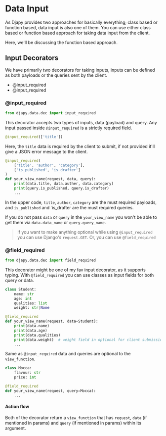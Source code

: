 # Data Input

As Djapy provides two approaches for basically everything; class based or function based, 
data input is also one of them. You can use either class based or function based approach
for taking data input from the client.

Here, we'll be discussing the function based approach.

## Input Decorators
We have primarily two decorators for taking inputs,
inputs can be defined as both payloads or the queries
sent by the client.

- @input_required
- @input_required

### @input_required

```python
from djapy.data.dec import input_required
```

This decorator accepts two types of inputs, data (payload)
and query. Any input passed inside `@input_required` 
is a strictly required field.

```python
@input_required(['title'])
```

Here, the `title` data is required by the client to
submit, if not provided it'll give a JSON error message
to the client.

```python
@input_required(
    ['title', 'author', 'category'],
    ['is_published', 'is_drafter']
)
def your_view_name(request, data, query):
    print(data.title, data.auther, data.category)
    print(query.is_published, query.is_drafter)
    ...
```

In the upper code, `title`, `author`, `category` are the
must required payloads, and `is_published` and `is_drafter
are the must required queries.

If you do not pass `data` or `query` in the `your_view_name`
you won't be able to get them via `data.data_name` or `query.query_name`.

> If you want to make anything optional while using
> `@input_required` you can use Django's `request.GET`. Or,
> you can use `@field_required`
 
 
### @field_required

```python
from djapy.data.dec import field_required
```

This decorator might be one of my fav input decorator, as it supports typing.
With `@field_required` you can use classes as input fields for both query or data.

```python
class Student:
    name: str
    age: int
    qualities: list
    weight: str|None

@field_required
def your_view_name(request, data=Student):
    print(data.name)
    print(data.age)
    print(data.qualities)
    print(data.weight)  # weight field in optional for client submission
    ...
```

Same as `@input_required` data and queries are optional to the `view_function`.

```python
class Mocca:
    flavour: str
    price: int

@field_required
def your_view_name(request, query=Mocca):
    ...
```

#### Action flow
Both of the decorator return a `view_function` that has `request`, `data` (if  mentioned in params)
and `query` (if  mentioned in params) within its argument.